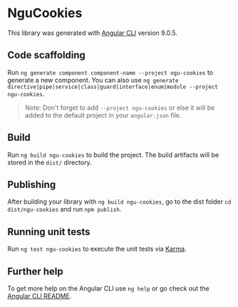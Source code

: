 # NguCookies

This library was generated with [Angular CLI](https://github.com/angular/angular-cli) version 9.0.5.

## Code scaffolding

Run `ng generate component component-name --project ngu-cookies` to generate a new component. You can also use `ng generate directive|pipe|service|class|guard|interface|enum|module --project ngu-cookies`.
> Note: Don't forget to add `--project ngu-cookies` or else it will be added to the default project in your `angular.json` file. 

## Build

Run `ng build ngu-cookies` to build the project. The build artifacts will be stored in the `dist/` directory.

## Publishing

After building your library with `ng build ngu-cookies`, go to the dist folder `cd dist/ngu-cookies` and run `npm publish`.

## Running unit tests

Run `ng test ngu-cookies` to execute the unit tests via [Karma](https://karma-runner.github.io).

## Further help

To get more help on the Angular CLI use `ng help` or go check out the [Angular CLI README](https://github.com/angular/angular-cli/blob/master/README.md).
